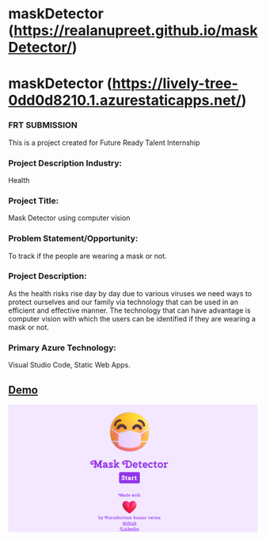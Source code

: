 # maskDetector (https://realanupreet.github.io/maskDetector/)
# maskDetector (https://lively-tree-0dd0d8210.1.azurestaticapps.net/)

### FRT SUBMISSION
This is a project created for Future Ready Talent Internship

### Project Description Industry: 

Health

### Project Title: 

Mask Detector using computer vision

### Problem Statement/Opportunity: 

To track if the people are wearing a mask or not.

### Project Description: 

As the health risks rise day by day due to various viruses we need ways to protect ourselves and our family via technology that can be used in an efficient and effective manner. The technology that can have advantage is computer vision with which the users can be identified if they are wearing a mask or not.

### Primary Azure Technology:
Visual Studio Code, Static Web Apps.

## [Demo](https://lively-tree-0dd0d8210.1.azurestaticapps.net/) 

![image](demo.png)
